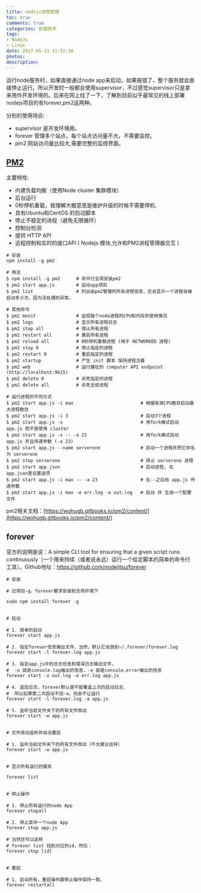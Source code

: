 ```yaml
---
title: nodejs进程管理
toc: true
comments: true
categories: 前端技术
tags: 
- NodeJs
- Linux
date: 2017-05-11 11:52:10
photos:
description:
---
```



运行node服务时，如果直接通过node app来启动，如果报错了，整个服务就会直接停止运行。所以开发时一般都会使用supervisor，不过感觉supervisor只是拿来用作开发环境的。后来在网上找了一下，了解到目前似乎最常见的线上部署nodejs项目的有forever,pm2这两种。

<!--more-->

分别的使用场合:

* supervisor 是开发环境用。
* forever 管理多个站点，每个站点访问量不大，不需要监控。
* pm2 网站访问量比较大,需要完整的监控界面。


## [PM2](https://pm2.keymetrics.io/)

主要特性:

* 内建负载均衡（使用Node cluster 集群模块）
* 后台运行
* 0秒停机重载，我理解大概意思是维护升级的时候不需要停机.
* 具有Ubuntu和CentOS 的启动脚本
* 停止不稳定的进程（避免无限循环）
* 控制台检测
* 提供 HTTP API
* 远程控制和实时的接口API ( Nodejs 模块,允许和PM2进程管理器交互 )


```shell
# 安装
npm install -g pm2

# 用法
$ npm install -g pm2      # 命令行全局安装pm2
$ pm2 start app.js        # 启动app项目
$ pm2 list                # 列出由pm2管理的所有进程信息，还会显示一个进程会被启动多少次，因为没处理的异常。

# 其他命令
$ pm2 monit               # 监视每个node进程的CPU和内存的使用情况
$ pm2 logs                # 显示所有进程日志
$ pm2 stop all            # 停止所有进程
$ pm2 restart all         # 重启所有进程
$ pm2 reload all          # 0秒停机重载进程 (用于 NETWORKED 进程)
$ pm2 stop 0              # 停止指定的进程
$ pm2 restart 0           # 重启指定的进程
$ pm2 startup             # 产生 init 脚本 保持进程活着
$ pm2 web                 # 运行健壮的 computer API endpoint (http://localhost:9615)
$ pm2 delete 0            # 杀死指定的进程
$ pm2 delete all          # 杀死全部进程

# 运行进程的不同方式
$ pm2 start app.js -i max                         # 根据有效CPU数目启动最大进程数目
$ pm2 start app.js -i 3                           # 启动3个进程
$ pm2 start app.js -x                             # 用fork模式启动 app.js 而不是使用 cluster
$ pm2 start app.js -x -- -a 23                    # 用fork模式启动 app.js 并且传递参数 (-a 23)
$ pm2 start app.js --name serverone               # 启动一个进程并把它命名为 serverone
$ pm2 stop serverone                              # 停止 serverone 进程
$ pm2 start app.json                              # 启动进程, 在 app.json里设置选项
$ pm2 start app.js -i max -- -a 23                # 在--之后给 app.js 传递参数
$ pm2 start app.js -i max -e err.log -o out.log   # 启动 并 生成一个配置文件
```

pm2相关文档：[https://wohugb.gitbooks.io/pm2/content/](https://wohugb.gitbooks.io/pm2/content/)


## forever

官方的说明是说：A simple CLI tool for ensuring that a given script runs continuously（一个用来持续（或者说永远）运行一个给定脚本的简单的命令行工具）。Github地址：https://github.com/nodejitsu/forever


```shell
# 安装

# 记得加-g，forever要求安装到全局环境下

sudo npm install forever -g


# 启动

# 1. 简单的启动
forever start app.js

# 2. 指定forever信息输出文件，当然，默认它会放到~/.forever/forever.log
forever start -l forever.log app.js

# 3. 指定app.js中的日志信息和错误日志输出文件，
#  -o 就是console.log输出的信息，-e 就是console.error输出的信息
forever start -o out.log -e err.log app.js

# 4. 追加日志，forever默认是不能覆盖上次的启动日志，
#  所以如果第二次启动不加-a，则会不让运行
forever start -l forever.log -a app.js

# 5. 监听当前文件夹下的所有文件改动
forever start -w app.js


# 文件改动监听并自动重启

# 1. 监听当前文件夹下的所有文件改动（不太建议这样）
forever start -w app.js


# 显示所有运行的服务

forever list


# 停止操作

# 1. 停止所有运行的node App
forever stopall

# 2. 停止其中一个node App
forever stop app.js

# 当然还可以这样
# forever list 找到对应的id，然后：
forever stop [id]


# 重启

# 1. 启动所有，重启操作跟停止操作保持一致。
forever restartall
```






